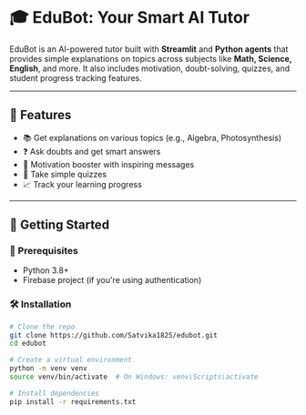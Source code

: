 # 🎓 EduBot: Your Smart AI Tutor

EduBot is an AI-powered tutor built with **Streamlit** and **Python agents** that provides simple explanations on topics across subjects like **Math, Science, English**, and more. It also includes motivation, doubt-solving, quizzes, and student progress tracking features.

---

## 🌟 Features

- 📚 Get explanations on various topics (e.g., Algebra, Photosynthesis)
- ❓ Ask doubts and get smart answers
- 🧠 Motivation booster with inspiring messages
- 🧪 Take simple quizzes
- 📈 Track your learning progress

---

## 🚀 Getting Started

### 🔧 Prerequisites
- Python 3.8+
- Firebase project (if you're using authentication)

### 🛠 Installation

```bash
# Clone the repo
git clone https://github.com/Satvika1825/edubot.git
cd edubot

# Create a virtual environment
python -m venv venv
source venv/bin/activate  # On Windows: venv\Scripts\activate

# Install dependencies
pip install -r requirements.txt
